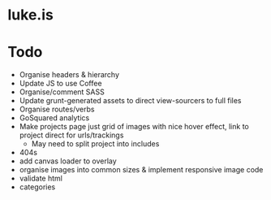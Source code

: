 luke.is
=======

# Todo
* Organise headers & hierarchy
* Update JS to use Coffee
* Organise/comment SASS
* Update grunt-generated assets to direct view-sourcers to full files
* Organise routes/verbs
* GoSquared analytics
* Make projects page just grid of images with nice hover effect, link to project direct for urls/trackings
  * May need to split project into includes
* 404s
* add canvas loader to overlay
* organise images into common sizes & implement responsive image code
* validate html
* categories
